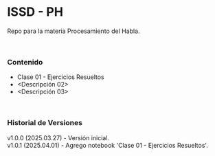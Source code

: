 # ISSD - PH

Repo para la materia Procesamiento del Habla.

&nbsp;

### Contenido

- Clase 01 - Ejercicios Resueltos
- <Descripción 02>
- <Descripción 03>

&nbsp;

### Historial de Versiones

v1.0.0 (2025.03.27) - Versión inicial.  
v1.0.1 (2025.04.01) - Agrego notebook 'Clase 01 - Ejercicios Resueltos'.  

&nbsp;
